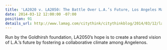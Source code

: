 ```yaml
---
title: 'LA2020 v. LA2050: The Battle Over L.A.’s Future, Los Angeles Magazine'
date: 2014-03-12 12:00:00 -07:00
position: 91
details_url: http://www.lamag.com/citythink/citythinkblog/2014/03/12/la2020-v-la2050-the-battle-over-las-future
---
```


Run by the Goldhirsh foundation, LA2050’s hope is to create a shared vision of L.A.’s future by fostering a collaborative climate among Angelenos.

